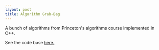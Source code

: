```yaml
---
layout: post
title: Algorithm Grab-Bag
---
```

A bunch of algorithms from Princeton's algorithms course implemented in C++.

See the code base [here.](https://github.com/alabavery/AlgorithmsCourse)
